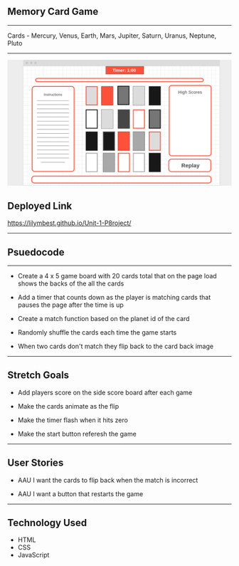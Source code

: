 ## **Memory Card Game**
---
Cards - Mercury, Venus, Earth, Mars, Jupiter, Saturn, Uranus, Neptune, Pluto 

---
![Wire Frame](css/images/WireFrame.png)

## **Deployed Link**

https://lilymbest.github.io/Unit-1-P8roject/

---
## **Psuedocode**
---

* Create a 4 x 5 game board with 20 cards total that on the page load shows the backs of the all the cards

* Add a timer that counts down as the player is matching cards that pauses the page after the time is up

* Create a match function based on the planet id of the card

* Randomly shuffle the cards each time the game starts

* When two cards don't match they flip back to the card back image

---
## **Stretch Goals**

* Add players score on the side score board after each game

* Make the cards animate as the flip

* Make the timer flash when it hits zero

* Make the start button referesh the game

---

## **User Stories**

* AAU I want the cards to flip back when the match is incorrect

* AAU I want a button that restarts the game

---
## Technology Used

* HTML
* CSS
* JavaScript

